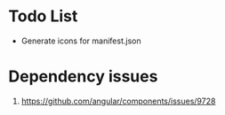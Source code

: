 # Todo List
- Generate icons for manifest.json

# Dependency issues
1. https://github.com/angular/components/issues/9728